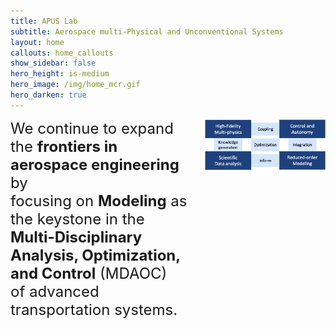 ```yaml
---
title: APUS Lab
subtitle: Aerospace multi-Physical and Unconventional Systems
layout: home
callouts: home_callouts
show_sidebar: false
hero_height: is-medium
hero_image: /img/home_mcr.gif
hero_darken: true
---
```


<div class="columns is-mobile is-centered is-vcentered">
  <div class="column is-three-fifths">
    <font size="5">We continue to expand the <b>frontiers in aerospace engineering</b> by<br>focusing on <b>Modeling</b> as the keystone in the<br><b>Multi-Disciplinary Analysis, Optimization, and Control</b> (MDAOC)<br>of advanced transportation systems.</font>
  </div>
  <div class="column">
    <a href="/research/"><img src="/img/home_sum.png" width="500"/></a>
  </div>
</div>